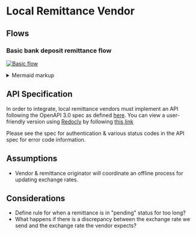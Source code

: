 
# Local Remittance Vendor

## Flows
### Basic bank deposit remittance flow
[![Basic flow](https://mermaid.ink/img/eyJjb2RlIjoiXG5zZXF1ZW5jZURpYWdyYW1cbiAgICBwYXJ0aWNpcGFudCBTZW5kZXJcbiAgICBwYXJ0aWNpcGFudCBUb3JvbnRvXG4gICAgcGFydGljaXBhbnQgVmVuZG9yXG4gICAgcGFydGljaXBhbnQgUmVjZWl2ZXJcbiAgICBTZW5kZXItPj5Ub3JvbnRvOiBSZXF1ZXN0IHJlbWl0dGFuY2VcbiAgICBUb3JvbnRvLS0-PlZlbmRvcjogUE9TVCAvcmVtaXR0YW5jZSAoaWQ6MTIzNClcbiAgICBhY3RpdmF0ZSBUb3JvbnRvXG4gICAgYWN0aXZhdGUgVmVuZG9yXG4gICAgVmVuZG9yLS0-PlZlbmRvcjogVmVyaWZ5IEhNQUMgc2lnbmF0dXJlXG4gICAgVmVuZG9yLS0-PlRvcm9udG86IEhUVFAgMjAxXG4gICAgZGVhY3RpdmF0ZSBWZW5kb3JcbiAgICBkZWFjdGl2YXRlIFRvcm9udG9cbiAgICBWZW5kb3ItLT4-UmVjZWl2ZXI6IERlcG9zaXRcbiAgICBUb3JvbnRvLS0-PlZlbmRvcjogR0VUIC9yZW1pdHRhbmNlLzEyMzRcbiAgICBhY3RpdmF0ZSBUb3JvbnRvXG4gICAgYWN0aXZhdGUgVmVuZG9yXG4gICAgVmVuZG9yLS0-PlRvcm9udG86IEhUVFAgMjAwIChzdGF0dXM6Y29tcGxldGVkKVxuICAgIGRlYWN0aXZhdGUgVmVuZG9yXG4gICAgZGVhY3RpdmF0ZSBUb3JvbnRvXG4gICAgVG9yb250by0tPj5TZW5kZXI6IE5vdGlmeSBzdGF0dXMiLCJtZXJtYWlkIjp7InRoZW1lIjoiZGVmYXVsdCJ9LCJ1cGRhdGVFZGl0b3IiOmZhbHNlfQ)](https://mermaid-js.github.io/mermaid-live-editor/#/edit/eyJjb2RlIjoiXG5zZXF1ZW5jZURpYWdyYW1cbiAgICBwYXJ0aWNpcGFudCBTZW5kZXJcbiAgICBwYXJ0aWNpcGFudCBUb3JvbnRvXG4gICAgcGFydGljaXBhbnQgVmVuZG9yXG4gICAgcGFydGljaXBhbnQgUmVjZWl2ZXJcbiAgICBTZW5kZXItPj5Ub3JvbnRvOiBSZXF1ZXN0IHJlbWl0dGFuY2VcbiAgICBUb3JvbnRvLS0-PlZlbmRvcjogUE9TVCAvcmVtaXR0YW5jZSAoaWQ6MTIzNClcbiAgICBhY3RpdmF0ZSBUb3JvbnRvXG4gICAgYWN0aXZhdGUgVmVuZG9yXG4gICAgVmVuZG9yLS0-PlZlbmRvcjogVmVyaWZ5IEhNQUMgc2lnbmF0dXJlXG4gICAgVmVuZG9yLS0-PlRvcm9udG86IEhUVFAgMjAxXG4gICAgZGVhY3RpdmF0ZSBWZW5kb3JcbiAgICBkZWFjdGl2YXRlIFRvcm9udG9cbiAgICBWZW5kb3ItLT4-UmVjZWl2ZXI6IERlcG9zaXRcbiAgICBUb3JvbnRvLS0-PlZlbmRvcjogR0VUIC9yZW1pdHRhbmNlLzEyMzRcbiAgICBhY3RpdmF0ZSBUb3JvbnRvXG4gICAgYWN0aXZhdGUgVmVuZG9yXG4gICAgVmVuZG9yLS0-PlRvcm9udG86IEhUVFAgMjAwIChzdGF0dXM6Y29tcGxldGVkKVxuICAgIGRlYWN0aXZhdGUgVmVuZG9yXG4gICAgZGVhY3RpdmF0ZSBUb3JvbnRvXG4gICAgVG9yb250by0tPj5TZW5kZXI6IE5vdGlmeSBzdGF0dXMiLCJtZXJtYWlkIjp7InRoZW1lIjoiZGVmYXVsdCJ9LCJ1cGRhdGVFZGl0b3IiOmZhbHNlfQ)
<details>
  <summary>Mermaid markup</summary>

```mermaid!
sequenceDiagram
    participant Sender
    participant Toronto
    participant Vendor
    participant Receiver
    Sender->>Toronto: Request remittance
    Toronto-->>Vendor: POST /remittance (id:1234)
    activate Toronto
    activate Vendor
    Vendor-->>Vendor: Verify HMAC signature
    Vendor-->>Toronto: HTTP 201
    deactivate Vendor
    deactivate Toronto
    Vendor-->>Receiver: Deposit
    Toronto-->>Vendor: GET /remittance/1234
    activate Toronto
    activate Vendor
    Vendor-->>Toronto: HTTP 200 (status:completed)
    deactivate Vendor
    deactivate Toronto
    Toronto-->>Sender: Notify status
```

</details>

## API Specification
In order to integrate, local remittance vendors must implement an API following the OpenAPI 3.0 spec as defined [here](https://raw.githubusercontent.com/loud-n-clear/toronto-specs/main/local-vendor-api.yml). You can view a user-friendly version using [Redocly](https://github.com/Redocly/redoc) by following [this link](http://redocly.github.io/redoc/?url=https://raw.githubusercontent.com/loud-n-clear/toronto-specs/main/local-vendor-api.yml)

Please see the spec for authentication & various status codes in the API spec for error code information.

## Assumptions
- Vendor & remittance originator will coordinate an offline process for updating exchange rates.

## Considerations
- Define rule for when a remittance is in "pending" status for too long?
- What happens if there is a discrepancy between the exchange rate we send and the exchange rate the vendor expects?
